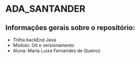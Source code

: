 # ADA_SANTANDER

## Informações gerais sobre o repositório:
* Trilha backEnd Java
* Módulo: Git e versionamento
* Aluna: Maria Luiza Fernandes de Queiroz

